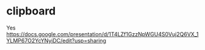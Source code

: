 # clipboard

Yes
https://docs.google.com/presentation/d/1T4LZf1GzzNpWGU4S0Vuj2Q6VX_1YLMP67O2YcYNyiDC/edit?usp=sharing
